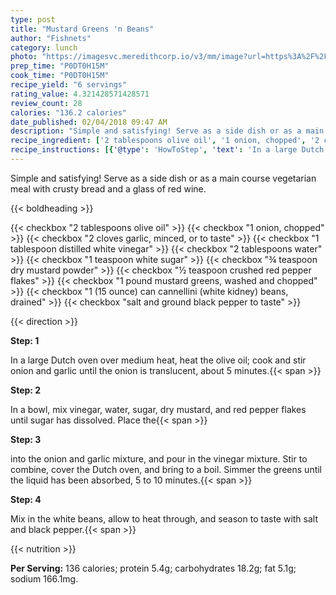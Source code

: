 ```yaml
---
type: post
title: "Mustard Greens 'n Beans"
author: "Fishnets"
category: lunch
photo: "https://imagesvc.meredithcorp.io/v3/mm/image?url=https%3A%2F%2Fimages.media-allrecipes.com%2Fuserphotos%2F7057788.jpg"
prep_time: "P0DT0H15M"
cook_time: "P0DT0H15M"
recipe_yield: "6 servings"
rating_value: 4.321428571428571
review_count: 28
calories: "136.2 calories"
date_published: 02/04/2018 09:47 AM
description: "Simple and satisfying! Serve as a side dish or as a main course vegetarian meal with crusty bread and a glass of red wine."
recipe_ingredient: ['2 tablespoons olive oil', '1 onion, chopped', '2 cloves garlic, minced, or to taste', '1 tablespoon distilled white vinegar', '2 tablespoons water', '1 teaspoon white sugar', '¾ teaspoon dry mustard powder', '½ teaspoon crushed red pepper flakes', '1 pound mustard greens, washed and chopped', '1 (15 ounce) can cannellini (white kidney) beans, drained', 'salt and ground black pepper to taste']
recipe_instructions: [{'@type': 'HowToStep', 'text': 'In a large Dutch oven over medium heat, heat the olive oil; cook and stir onion and garlic until the onion is translucent, about 5 minutes.\n'}, {'@type': 'HowToStep', 'text': 'In a bowl, mix vinegar, water, sugar, dry mustard, and red pepper flakes until sugar has dissolved. Place the mustard greens into the onion and garlic mixture, and pour in the vinegar mixture. Stir to combine, cover the Dutch oven, and bring to a boil. Simmer the greens until the liquid has been absorbed, 5 to 10 minutes.\n'}, {'@type': 'HowToStep', 'text': 'Mix in the white beans, allow to heat through, and season to taste with salt and black pepper.\n'}]
---
```


Simple and satisfying! Serve as a side dish or as a main course vegetarian meal with crusty bread and a glass of red wine. 

{{< boldheading >}}

{{< checkbox "2 tablespoons olive oil" >}}
{{< checkbox "1  onion, chopped" >}}
{{< checkbox "2 cloves garlic, minced, or to taste" >}}
{{< checkbox "1 tablespoon distilled white vinegar" >}}
{{< checkbox "2 tablespoons water" >}}
{{< checkbox "1 teaspoon white sugar" >}}
{{< checkbox "¾ teaspoon dry mustard powder" >}}
{{< checkbox "½ teaspoon crushed red pepper flakes" >}}
{{< checkbox "1 pound mustard greens, washed and chopped" >}}
{{< checkbox "1 (15 ounce) can cannellini (white kidney) beans, drained" >}}
{{< checkbox "salt and ground black pepper to taste" >}}


{{< direction >}}

**Step: 1**

In a large Dutch oven over medium heat, heat the olive oil; cook and stir onion and garlic until the onion is translucent, about 5 minutes.{{< span >}}

**Step: 2**

In a bowl, mix vinegar, water, sugar, dry mustard, and red pepper flakes until sugar has dissolved. Place the{{< span >}}

**Step: 3**

into the onion and garlic mixture, and pour in the vinegar mixture. Stir to combine, cover the Dutch oven, and bring to a boil. Simmer the greens until the liquid has been absorbed, 5 to 10 minutes.{{< span >}}

**Step: 4**

Mix in the white beans, allow to heat through, and season to taste with salt and black pepper.{{< span >}}

{{< nutrition >}}

**Per Serving:** 136 calories; protein 5.4g; carbohydrates 18.2g; fat 5.1g; sodium 166.1mg.